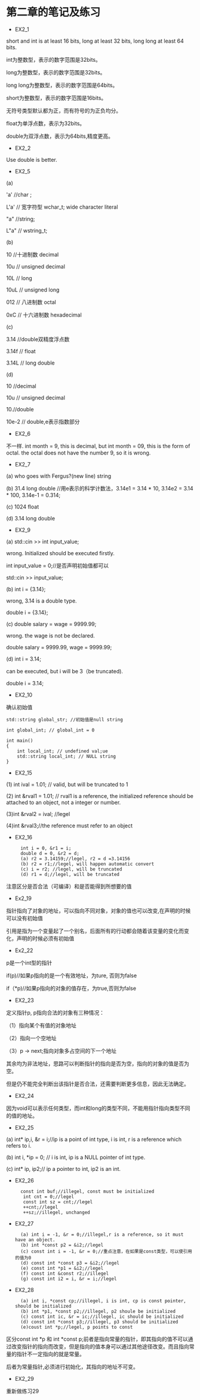 # 第二章的笔记及练习
* EX2_1

short and int is at least 16 bits, long at least 32 bits, long long at least 64 bits.

int为整数型，表示的数字范围是32bits。

long为整数型，表示的数字范围是32bits。

long long为整数型，表示的数字范围是64bits。

short为整数型，表示的数字范围是16bits。

无符号类型默认都为正，而有符号的为正负均分。

float为单浮点数，表示为32bits。

double为双浮点数，表示为64bits,精度更高。

* EX2_2

Use double is better.

* EX2_5

(a) 

'a' //char ;

L'a' // 宽字符型 wchar_t; wide character literal

"a" //string;

L"a" // wstring_t;

(b)

10 //十进制数 decimal

10u // unsigned decimal

10L // long

10uL // unsigned long

012 // 八进制数 octal

0xC // 十六进制数 hexadecimal

(c)

3.14 //double双精度浮点数

3.14f // float

3.14L // long double

(d)

10 //decimal

10u // unsigned decimal

10.//double 

10e-2 // double,e表示指数部分

* EX2_6

不一样. int month = 9, this is decimal, but int month = 09, this is the form of octal. the octal does not have the number 9, so it is wrong.

* EX2_7

(a) who goes with Fergus?(new line) string

(b) 31.4 long double //用e表示的科学计数法，3.14e1 = 3.14 * 10, 3.14e2 = 3.14 * 100, 3.14e-1 = 0.314;

(c) 1024 float

(d) 3.14 long double

* EX2_9

(a) std::cin >> int input_value;

wrong. Initialized should be executed firstly.

int input_value = 0;//是否声明初始值都可以

std::cin >> input_value;

(b) int i = {3.14};

wrong, 3.14 is a double type.

double i = {3.14};

(c) double salary = wage = 9999.99;

wrong. the wage is not be declared.

double salary = 9999.99, wage = 9999.99;

(d) int i = 3.14;

can be executed, but i will be 3（be truncated).

double i = 3.14;

* EX2_10

确认初始值

    std::string global_str; //初始值是null string

    int global_int; // global_int = 0

    int main()
    {
	    int local_int; // undefined val;ue
	    std::string local_int; // NULL string
    }

* EX2_15

(1) int ival = 1.01; // valid, but will be truncated to 1

(2) int &rval1 = 1.01; // rval1 is a reference, the initialized reference should be attached to an object, not a integer or number.

(3)int &rval2 = ival; //legel

(4)int &rval3;//the reference must refer to an object

* EX2_16


	    int i = 0, &r1 = i;
	    double d = 0, &r2 = d;
	    (a) r2 = 3.14159;//legel, r2 = d =3.14156
	    (b) r2 = r1;//legel, will happen automatic convert
	    (c) i = r2; //legel, will be truncated
	    (d) r1 = d;//legel, will be truncated
	    
注意区分是否合法（可编译）和是否能得到所想要的值

* Ex2_19

指针指向了对象的地址，可以指向不同对象，对象的值也可以改变,在声明的时候可以没有初始值

引用是指为一个变量起了一个别名，后面所有的行动都会随着该变量的变化而变化，声明的时候必须有初始值

* Ex2_22

p是一个int型的指针

if(p)//如果p指向的是一个有效地址，为ture, 否则为false

if（*p)//如果p指向的对象的值存在，为true,否则为false

* EX2_23

定义指针p, p指向合法的对象有三种情况：

（1）指向某个有值的对象地址

（2）指向一个空地址

（3）p -> next;指向对象多占空间的下一个地址

其余均为非法地址，思路可以判断指针的指向是否为空，指向的对象的值是否为空。

但是仍不能完全判断出该指针是否合法，还需要判断更多信息，因此无法确定。

* EX2_24

因为void可以表示任何类型，而int和long的类型不同，不能用指针指向类型不同的值的地址。

* EX2_25

(a) int* ip,i, &r = i;//ip is a point of int type, i is int, r is a reference which refers to i.

(b) int i, *ip = 0; // i is int, ip is a NULL pointer of int type.

(c) int* ip, ip2;// ip a pointer to int, ip2 is an int.

* EX2_26

        const int buf;//illegel, const must be initialized
		 int cnt = 0;//legel
		 const int sz = cnt;//legel
		 ++cnt;//legel
		 ++sz;//illegel, unchanged
		 
* EX2_27

        (a) int i = -1, &r = 0;//illegel,r is a reference, so it must have an object.
        (b) int *const p2 = &i2;//legel
        (c) const int i = -1, &r = 0;//重点注意，在如果是const类型，可以使引用的值为0
        (d) const int *const p3 = &i2;//legel
        (e) const int *p1 = &i2;//legel
        (f) const int &const r2;//illegel
        (g) const int i2 = i, &r = i;//legel
        
* EX2_28

        (a) int i, *const cp;//illegel, i is int, cp is const pointer, should be initialized
        (b) int *p1, *const p2;//illegel, p2 shoule be initialized
        (c) const int ic, &r = ic;//illegel, ic should be initialized
        (d) const int *const p3;//illegel, p3 should be initialized
        (e)coust int *p;//legel, p points to const 
               
区分const int *p 和 int *const p;前者是指向常量的指针，即其指向的值不可以通过改变指针的指向而改变，但是指向的值本身可以通过其他途径改变。而且指向常量的指针不一定指向的就是常量。

后者为常量指针,必须进行初始化，其指向的地址不可变。

* EX2_29 

重新做练习29



	
